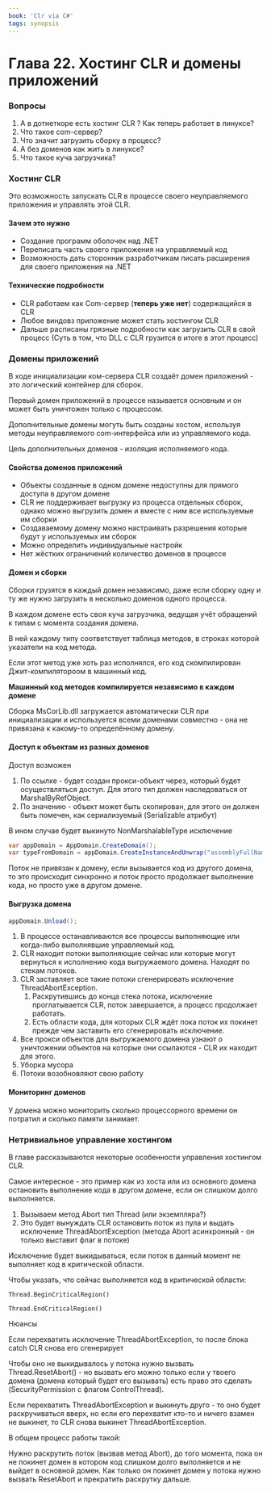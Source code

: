 ```yaml
---
book: 'Clr via C#'
tags: synopsis
---
```


# Глава 22. Хостинг CLR и домены приложений

### Вопросы

1. А в дотнеткоре есть хостинг CLR ? Как теперь работает в линуксе?
2. Что такое com-сервер?
3. Что значит загрузить сборку в процесс?
4. А без доменов как жить в линуксе?
5. Что такое куча загрузчика?

### Хостинг CLR

Это возможность запускать CLR в процессе своего неуправляемого приложения и управлять этой CLR.

#### Зачем это нужно

* Создание программ оболочек над .NET
* Переписать часть своего приложения на управляемый код
* Возможность дать сторонник разработчикам писать расширения для своего приложения на .NET

#### Технические подробности

* CLR работаем как Com-сервер \(**теперь уже нет**\) содержащийся в CLR
* Любое виндовз приложение может стать хостингом CLR
* Дальше расписаны грязные подробности как загрузить CLR в свой процесс \(Суть в том, что DLL с CLR грузится в итоге в этот процесс\)

### Домены приложений

В ходе инициализации ком-сервера CLR создаёт домен приложений - это логический контейнер для сборок.

Первый домен приложений в процессе называется основным и он может быть уничтожен только с процессом.

Дополнительные домены могуть быть созданы хостом, используя методы неуправляемого com-интерфейса или из управляемого кода.

Цель дополнительных доменов - изоляция исполняемого кода.

#### Свойства доменов приложений

* Объекты созданные в одном домене недоступны для прямого доступа в другом домене
* CLR не поддерживает выгрузку из процесса отдельных сборок, однако можно выгрузить домен и вместе с ним все используемые им сборки
* Создаваемому домену можно настраивать разрешения которые будут у используемых им сборок
* Можно определить индивидуальные настройк
* Нет жёстких ограничений количество доменов в процессе

#### Домен и сборки

Сборки грузятся в каждый домен независимо, даже если сборку одну и ту же нужно загрузить в несколько доменов одного процесса.

В каждом домене есть своя куча загрузчика, ведущая учёт обращений к типам с момента создания домена.

В ней каждому типу соответствует таблица методов, в строках которой указатели на код метода.

Если этот метод уже хоть раз исполнялся, его код скомпилирован Джит-компилятороом в машинный код.

**Машинный код методов компилируется независимо в каждом домене**

Сборка MsCorLib.dll загружается автоматически CLR при инициализации и используется всеми доменами совместно - она не привязана к какому-то определённому домену.

#### Доступ к объектам из разных доменов

Доступ возможен

1. По ссылке - будет создан прокси-объект через, который будет осуществляться доступ. Для этого тип должен наследоваться от MarshalByRefObject.
2. По значению - объект может быть скопирован, для этого он должен быть помечен, как сериализуемый \(Serializable атрибут\)

В ином случае будет выкинуто NonMarshalableType исключение

```C\#
var appDomain = AppDomain.CreateDomain();
var typeFromDomain = appDomain.CreateInstanceAndUnwrap("assemblyFullName", "TypeName");
```

Поток не привязан к домену, если вызывается код из другого домена, то это происходит синхронно и поток просто продолжает выполнение кода, но просто уже в другом домене.

#### Выгрузка домена

```C\#
appDomain.Unload();
```

1. В процессе останавливаются все процессы выполняющие или когда-либо выполнявшие управляемый код.
2. CLR находит потоки выполняющие сейчас или которые могут вернуться к исполнению кода выгружаемого домена. Находят по стекам потоков.
3. CLR заставляет все такие потоки сгенерировать исключение ThreadAbortException.
   1. Раскрутившись до конца стека потока, исключение проглатывается CLR, поток завершается, а процесс продолжает работать.
   2. Есть области кода, для которых CLR ждёт пока поток их покинет прежде чем заставить его сгенерировать исключение.
4. Все прокси объектов для выгружаемого домена узнают о уничтожении объектов на которые они ссылаются - CLR их находит для этого.
5. Уборка мусора
6. Потоки возобновляют свою работу

#### Мониторинг доменов

У домена можно мониторить сколько процессорного времени он потратил и сколько памяти занимает.

### Нетривиальное управление хостингом

В главе рассказываются некоторые особенности управления хостингом CLR.

Самое интересное - это пример как из хоста или из основного домена остановить выполнение кода в другом домене, если он слишком долго выполняется.

1. Вызываем метод Abort тип Thread \(или экземпляра?\)
2. Это будет вынуждать CLR остановить поток из пула и выдать исключение ThreadAbortException \(метода Abort асинхронный - он только выставит флаг в потоке\)

Исключение будет выкидываться, если поток в данный момент не выполняет код в критической области.

Чтобы указать, что сейчас выполняется код в критической области:

`Thread.BeginCriticalRegion()`

`Thread.EndCriticalRegion()`

Нюансы

Если перехватить исключение ThreadAbortException, то после блока catch CLR снова его сгенерирует

Чтобы оно не выкидывалось у потока нужно вызвать Thread.ResetAbort\(\) - но вызвать его можно только если у твоего домена \(домена который будет его вызывать\) есть право это сделать \(SecurityPermission с флагом ControlThread\).

Если перехватить ThreadAbortException и выкинуть друго - то оно будет раскручиваться вверх, но если его перехватит кто-то и ничего взамен не выкинет, то CLR снова выкинет ThreadAbortException.

В общем процесс работы такой:

Нужно раскрутить поток \(вызвав метод Abort\), до того момента, пока он не покинет домен в котором код слишком долго выполняется и не выйдет в основной домен. Как только он покинет домен у потока нужно вызвать ResetAbort и прекратить раскрутку дальше.

